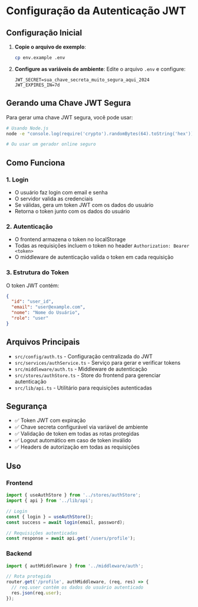 # Configuração da Autenticação JWT

## Configuração Inicial

1. **Copie o arquivo de exemplo**:
   ```bash
   cp env.example .env
   ```

2. **Configure as variáveis de ambiente**:
   Edite o arquivo `.env` e configure:
   ```env
   JWT_SECRET=sua_chave_secreta_muito_segura_aqui_2024
   JWT_EXPIRES_IN=7d
   ```

## Gerando uma Chave JWT Segura

Para gerar uma chave JWT segura, você pode usar:

```bash
# Usando Node.js
node -e "console.log(require('crypto').randomBytes(64).toString('hex'))"

# Ou usar um gerador online seguro
```

## Como Funciona

### 1. Login
- O usuário faz login com email e senha
- O servidor valida as credenciais
- Se válidas, gera um token JWT com os dados do usuário
- Retorna o token junto com os dados do usuário

### 2. Autenticação
- O frontend armazena o token no localStorage
- Todas as requisições incluem o token no header `Authorization: Bearer <token>`
- O middleware de autenticação valida o token em cada requisição

### 3. Estrutura do Token
O token JWT contém:
```json
{
  "id": "user_id",
  "email": "user@example.com",
  "nome": "Nome do Usuário",
  "role": "user"
}
```

## Arquivos Principais

- `src/config/auth.ts` - Configuração centralizada do JWT
- `src/services/authService.ts` - Serviço para gerar e verificar tokens
- `src/middleware/auth.ts` - Middleware de autenticação
- `src/stores/authStore.ts` - Store do frontend para gerenciar autenticação
- `src/lib/api.ts` - Utilitário para requisições autenticadas

## Segurança

- ✅ Token JWT com expiração
- ✅ Chave secreta configurável via variável de ambiente
- ✅ Validação de token em todas as rotas protegidas
- ✅ Logout automático em caso de token inválido
- ✅ Headers de autorização em todas as requisições

## Uso

### Frontend
```typescript
import { useAuthStore } from '../stores/authStore';
import { api } from '../lib/api';

// Login
const { login } = useAuthStore();
const success = await login(email, password);

// Requisições autenticadas
const response = await api.get('/users/profile');
```

### Backend
```typescript
import { authMiddleware } from '../middleware/auth';

// Rota protegida
router.get('/profile', authMiddleware, (req, res) => {
  // req.user contém os dados do usuário autenticado
  res.json(req.user);
});
``` 